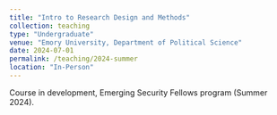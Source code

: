 ```yaml
---
title: "Intro to Research Design and Methods"
collection: teaching
type: "Undergraduate"
venue: "Emory University, Department of Political Science"
date: 2024-07-01
permalink: /teaching/2024-summer
location: "In-Person"
---
```



Course in development, Emerging Security Fellows program (Summer 2024).

